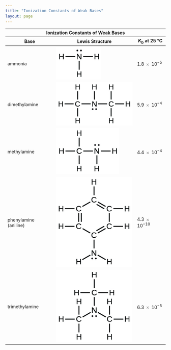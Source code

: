 ```yaml
---
title: "Ionization Constants of Weak Bases"
layout: page
---
```



<table summary="A table of three columns is titled &#x201C;Ionization Constants of Weak Bases.&#x201D; From left to right, the column headings are &#x201C;Base, Lewis Structure, and K subscript b at 25 degrees Celsius. From left to right the first row contains &#x201C;ammonia,&#x201D; an image of its Lewis Structure, and 1.8 times ten to the negative fifth power. The Lewis Structure is the letter N with two side by side dots above it. A line connected to the letter H stems from the left, right, and bottom of the central N. The second row contains &#x201C;dimethylamine,&#x201D; an image of its Lewis Structure, and 5.9 times ten to the negative fourth power. The Lewis Structure is the letter N with two side by side dots below it. A line connects upward to the letter H. Lines from the left and right of the central N connect to a C on both sides. Each C has an H connected above, below, and to the exterior of the structure. The third row contains &#x201C;methylamine,&#x201D; an image of its Lewis Structure, and 4.4 times ten to the negative fourth power. The Lewis Structure is the letter N with two side by side dots above it. Two lines stem from this N and connect to an H to the right and below. A line stems from the left of the N connecting to the letter C. This C has an H connected above, below, and to the left. The fourth row contains &#x201C;phenylamine (aniline),&#x201D; an image of its Lewis Structure, and 4.3 times ten to the negative tenth power. The Lewis Structure is the letter N with two side by side dots below it. Two lines stem diagonally from the bottom of the N connecting to an H to the left and another to the right. A line stems upward from the N connecting to a C which is the lowest corner of a hexagon with the letter C at each of its 6 corners. The bottom-most C has 1 line connecting it to the next C to the left, and two lines connecting it to the C to its right. The 6 sides of the hexagon repeat this pattern, alternating single and double lines. Excluding the Bottom-most C, every other C has a line connecting it to an H extending outward from the center of the hexagon. The fifth row contains &#x201C;trimethylamine,&#x201D; an image of its Lewis Structure, and 6.3 times ten to the negative fifth power. The Lewis Structure is a Central N with two dots below it and lines stemming from the top, the left, and the right each connecting to a separate letter C. Each C has three lines connecting to a unique letter H for each line." class="span-all"><thead>
<tr valign="middle">
<th colspan="3" data-align="center">Ionization Constants of Weak Bases</th>
</tr>
<tr valign="middle">
<th data-align="left">Base</th>
<th data-align="left">Lewis Structure</th>
<th data-align="left"><em>K</em><sub>b</sub> at 25 °C</th>
</tr>
</thead><tbody>
<tr valign="middle">
<td data-align="left">ammonia</td>
<td data-align="left"><span xmlns:x="http://www.w3.org/1999/xhtml" data-type="media" data-alt=" "><img src="../resources/CNX_Chem_00_II_lsammonia_img.jpg" alt=" " /></span></td>
<td data-align="left">1.8 <math xmlns="http://www.w3.org/1998/Math/MathML"><mo>×</mo></math> 10<sup>−5</sup></td>
</tr>
<tr valign="middle">
<td data-align="left">dimethylamine</td>
<td data-align="left">
<span xmlns:x="http://www.w3.org/1999/xhtml" data-type="media" data-alt="&#xA0;">
<img src="../resources/CNX_Chem_00_II_lsdimethyl_img.jpg" alt="&#xA0;" />
</span>
</td>
<td data-align="left">5.9 <math xmlns="http://www.w3.org/1998/Math/MathML"><mo>×</mo></math> 10<sup>−4</sup></td>
</tr>
<tr valign="middle">
<td data-align="left">methylamine</td>
<td data-align="left"><span xmlns:x="http://www.w3.org/1999/xhtml" data-type="media" data-alt="&#xA0;"><img src="../resources/CNX_Chem_00_II_lsmethylam_img.jpg" alt="&#xA0;" /></span></td>
<td data-align="left">4.4 <math xmlns="http://www.w3.org/1998/Math/MathML"><mo>×</mo></math> 10<sup>−4</sup></td>
</tr>
<tr valign="middle">
<td data-align="left">phenylamine (aniline)</td>
<td data-align="left">
<span xmlns:x="http://www.w3.org/1999/xhtml" data-type="media" data-alt="&#xA0;">
<img src="../resources/CNX_Chem_00_II_lsphenylam_img.jpg" alt="&#xA0;" />
</span></td>
<td data-align="left">4.3 <math xmlns="http://www.w3.org/1998/Math/MathML"><mo>×</mo></math> 10<sup>−10</sup></td>
</tr>
<tr valign="middle">
<td data-align="left">trimethylamine</td>
<td data-align="left"><span xmlns:x="http://www.w3.org/1999/xhtml" data-type="media" data-alt="&#xA0;"><img src="../resources/CNX_Chem_00_II_lstrimethy_img.jpg" alt="&#xA0;" /></span></td>
<td data-align="left">6.3 <math xmlns="http://www.w3.org/1998/Math/MathML"><mo>×</mo></math> 10<sup>−5</sup></td>
</tr>
</tbody></table>

